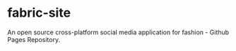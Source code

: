 # fabric-site
An open source cross-platform social media application for fashion - Github Pages Repository. 
